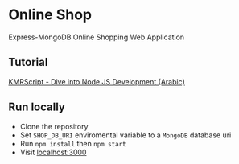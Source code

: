 # Online Shop

Express-MongoDB Online Shopping Web Application

## Tutorial

[KMRScript - Dive into Node JS Development (Arabic)](https://www.youtube.com/playlist?list=PLL2zWZTDFZzgxxD66mv95I8hC0pby5bdp)

## Run locally

* Clone the repository
* Set `SHOP_DB_URI` enviromental variable to a `MongoDB` database uri
* Run ```npm install``` then ```npm start```
* Visit [localhost:3000](http://localhost:3000)